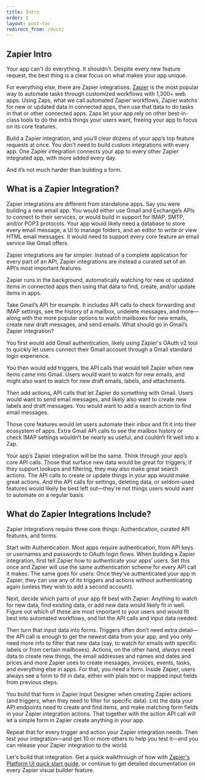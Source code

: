 ```yaml
---
title: Intro
order: 1
layout: post-toc
redirect_from: /docs/
---
```


## Zapier Intro

Your app can't do everything. It shouldn't. Despite every new feature request, the best thing is a clear focus on what makes your app unique.

For everything else, there are Zapier integrations. [Zapier](https://zapier.com/) is the most popular way to automate tasks through customized workflows with 1,300+ web apps. Using Zaps, what we call automated Zapier workflows, Zapier watchs for new or updated data in connected apps, then use that data to do tasks in that or other connected apps. Zaps let your app rely on other best-in-class tools to do the extra things your users want, freeing your app to focus on its core features.

Build a Zapier integration, and you’ll clear dozens of your app’s top feature requests at once. You don’t need to build custom integrations with every app. One Zapier integration connects your app to every other Zapier integrated app, with more added every day.

And it’s not much harder than building a form.

## What is a Zapier Integration?

Zapier integrations are different from standalone apps. Say you were building a new email app. You would either use Gmail and Exchange’s APIs to connect to their services, or would build in support for IMAP, SMTP, and/or POP3 protocols. Your app would likely need a database to store every email message, a UI to manage folders, and an editor to write or view HTML email messages. It would need to support every core feature an email service like Gmail offers.

Zapier integrations are far simpler. Instead of a complete application for every part of an API, Zapier integrations are instead a curated set of an API’s most important features.

Zapier runs in the background, automatically watching for new or updated items in connected apps then using that data to find, create, and/or update items in apps.

Take Gmail’s API for example. It includes API calls to check forwarding and IMAP settings, see the history of a mailbox, undelete messages, and more—along with the more popular options to watch mailboxes for new emails, create new draft messages, and send emails. What should go in Gmail’s Zapier integration?

You first would add Gmail authentication, likely using Zapier's OAuth v2 tool to quickly let users connect their Gmail account through a Gmail standard login experience.

You then would add triggers, the API calls that would tell Zapier when new items came into Gmail. Users would want to watch for new emails, and might also want to watch for new draft emails, labels, and attachments.

Then add actions, API calls that let Zapier do something with Gmail. Users would want to send email messages, and likely also want to create new labels and draft messages. You would want to add a search action to find email messages.

Those core features would let users automate their inbox and fit it into their ecosystem of apps. Extra Gmail API calls to see the mailbox history or check IMAP settings wouldn’t be nearly as useful, and couldn’t fit well into a Zap.

Your app’s Zapier integration will be the same. Think through your app’s core API calls. Those that surface new data would be great for triggers; if they support lookups and filtering, they may also make great search actions. The API calls to create or update things in your app would make great actions. And the API calls for settings, deleting data, or seldom-used features would likely be best left out—they're not things users would want to automate on a regular basis.

## What do Zapier Integrations Include?

Zapier integrations require three core things: Authentication, curated API features, and forms.

Start with Authentication. Most apps require authentication, from API keys or usernames and passwords to OAuth login flows. When building a Zapier integration, first tell Zapier how to authenticate your apps’ users. Set this once and Zapier will use the same authentication scheme for every API call it makes. The same goes for users: Once they’ve authenticated your app in Zapier, they can use any of its triggers and actions without authenticating again (unless they wish to add a second account).

Next, decide which parts of your app fit best with Zapier. Anything to watch for new data, find existing data, or add new data would likely fit in well. Figure out which of these are most important to your users and would fit best into automated workflows, and list the API calls and input data needed.

Then turn that input data into forms. Triggers often don’t need extra detail—the API call is enough to get the newest data from your app, and you only need more info to filter that new data (say, to watch for emails with specific labels or from certain mailboxes). Actions, on the other hand, _always_ need data to create new things, the email addresses and names and dates and prices and more Zapier uses to create messages, invoices, events, tasks, and everything else in apps. For that, you need a form. Inside Zapier, users always see a form to fill in data, either with plain text or mapped input fields from previous steps.

You build that form in Zapier Input Designer when creating Zapier actions (and triggers, when they need to filter for specific data). List the data your API endpoints need to create and find items, and make matching form fields in your Zapier integration actions. That together with the action API call will let a simple form in Zapier create anything in your app.

Repeat that for every trigger and action your Zapier integration needs. Then test your integration—and get 10 or more others to help you test it—and you can release your Zapier integration to the world.

Let's build that integration. Get a quick walkthrough of how with [Zapier's Platform UI quick start guide](https://zapier.github.io/visual-builder/quickstart/introduction), or continue to get detailed documentation on every Zapier visual builder feature.
